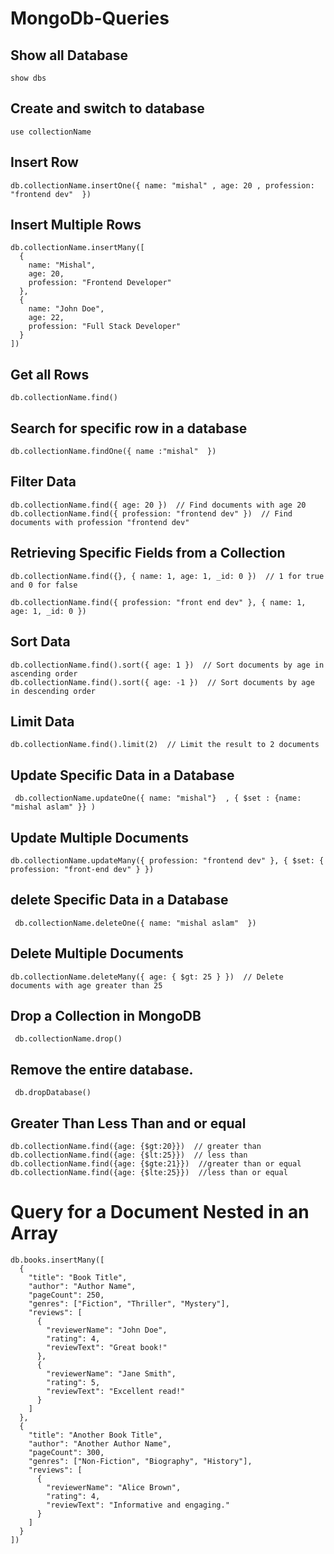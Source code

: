 # MongoDb-Queries

## Show all Database

```
show dbs 
```

## Create and switch to database 

```
use collectionName
```

## Insert Row

```
db.collectionName.insertOne({ name: "mishal" , age: 20 , profession: "frontend dev"  })
```

## Insert Multiple Rows

```
db.collectionName.insertMany([
  {
    name: "Mishal",
    age: 20,
    profession: "Frontend Developer"
  },
  {
    name: "John Doe",
    age: 22,
    profession: "Full Stack Developer"
  }
])
```

## Get all Rows

```
db.collectionName.find()
```

## Search for specific row in a database

```
db.collectionName.findOne({ name :"mishal"  })
```

## Filter Data

```
db.collectionName.find({ age: 20 })  // Find documents with age 20
db.collectionName.find({ profession: "frontend dev" })  // Find documents with profession "frontend dev"
```

## Retrieving Specific Fields from a Collection

```
db.collectionName.find({}, { name: 1, age: 1, _id: 0 })  // 1 for true  and 0 for false
```
```
db.collectionName.find({ profession: "front end dev" }, { name: 1, age: 1, _id: 0 })
```

## Sort Data

```
db.collectionName.find().sort({ age: 1 })  // Sort documents by age in ascending order
db.collectionName.find().sort({ age: -1 })  // Sort documents by age in descending order
```

## Limit Data

```
db.collectionName.find().limit(2)  // Limit the result to 2 documents
```

## Update Specific Data in a Database

```
 db.collectionName.updateOne({ name: "mishal"}  , { $set : {name: "mishal aslam" }} )
```

## Update Multiple Documents

```
db.collectionName.updateMany({ profession: "frontend dev" }, { $set: { profession: "front-end dev" } })
```

## delete Specific Data in a Database

```
 db.collectionName.deleteOne({ name: "mishal aslam"  })
```

## Delete Multiple Documents

```
db.collectionName.deleteMany({ age: { $gt: 25 } })  // Delete documents with age greater than 25
```

## Drop a Collection in MongoDB

```
 db.collectionName.drop()
```

## Remove the entire database.

```
 db.dropDatabase()
```


## Greater Than Less Than and or equal

```
db.collectionName.find({age: {$gt:20}})  // greater than
db.collectionName.find({age: {$lt:25}})  // less than
db.collectionName.find({age: {$gte:21}})  //greater than or equal
db.collectionName.find({age: {$lte:25}})  //less than or equal
```


# Query for a Document Nested in an Array

```
db.books.insertMany([
  {
    "title": "Book Title",
    "author": "Author Name",
    "pageCount": 250,
    "genres": ["Fiction", "Thriller", "Mystery"],
    "reviews": [
      {
        "reviewerName": "John Doe",
        "rating": 4,
        "reviewText": "Great book!"
      },
      {
        "reviewerName": "Jane Smith",
        "rating": 5,
        "reviewText": "Excellent read!"
      }
    ]
  },
  {
    "title": "Another Book Title",
    "author": "Another Author Name",
    "pageCount": 300,
    "genres": ["Non-Fiction", "Biography", "History"],
    "reviews": [
      {
        "reviewerName": "Alice Brown",
        "rating": 4,
        "reviewText": "Informative and engaging."
      }
    ]
  }
])
```







